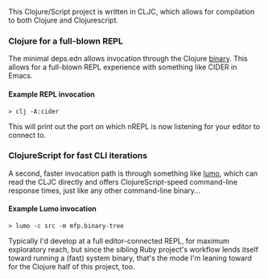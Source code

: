 This Clojure/Script project is written in CLJC, which allows for
compilation to both Clojure and Clojurescript.

### Clojure for a full-blown REPL
The minimal deps.edn allows invocation through the Clojure 
[binary]. This allows for a full-blown REPL experience with something
like CIDER in Emacs.

[binary]: https://clojure.org/guides/getting_started

#### Example REPL invocation
```
> clj -A:cider
```

This will print out the port on which nREPL is now listening for your
editor to connect to.

### ClojureScript for fast CLI iterations
A second, faster invocation path is through something like [lumo],
which can read the CLJC directly and offers ClojureScript-speed
command-line response times, just like any other command-line binary...

[lumo]:https://github.com/anmonteiro/lumo

#### Example Lumo invocation
```
> lumo -c src -m mfp.binary-tree
```

Typically I'd develop at a full editor-connected REPL, for maximum
exploratory reach, but since the sibling Ruby project's workflow lends
itself toward running a (fast) system binary, that's the mode I'm
leaning toward for the Clojure half of this project, too.

